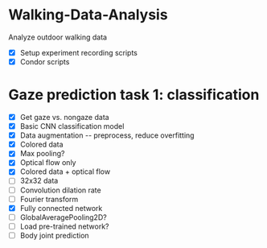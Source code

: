 # Walking-Data-Analysis
Analyze outdoor walking data

- [x] Setup experiment recording scripts
- [x] Condor scripts
# Gaze prediction task 1: classification
- [x] Get gaze vs. nongaze data
- [x] Basic CNN classification model
- [x] Data augmentation --  preprocess, reduce overfitting
- [x] Colored data
- [x] Max pooling?
- [x] Optical flow only
- [x] Colored data + optical flow
- [ ] 32x32 data
- [ ] Convolution dilation rate
- [ ] Fourier transform
- [x] Fully connected network
- [ ] GlobalAveragePooling2D?
- [ ] Load pre-trained network?
- [ ] Body joint prediction
